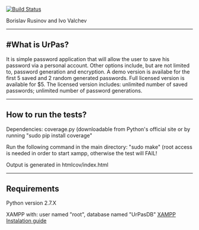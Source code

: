 [![Build Status](https://travis-ci.org/I-Valchev/UrPas.svg?branch=master)](https://travis-ci.org/I-Valchev/UrPas)

Borislav Rusinov and Ivo Valchev

---
#What is UrPas? 
---
It is simple password application that will allow the user to save his password via a personal account.
Other options include, but are not limited to, password generation and encryption.
A demo version is availabe for the first 5 saved and 2 random generated passwords.
Full licensed version is available for $5. 
The licensed version includes: unlimited number of saved passwords; unlimited number of password generations.

---
How to run the tests?
---

Dependencies: coverage.py (downloadable from Python's official site or by running "sudo pip install coverage"

Run the following command in the main directory: "sudo make" (root access is needed in order to start xampp, otherwise the test will FAIL!

Output is generated in htmlcov/index.html

---
Requirements
---

Python version 2.7.X

XAMPP with: user named "root", database named "UrPasDB" [XAMPP Instalation guide](http://ubuntuportal.com/2013/12/how-to-install-xampp-1-8-3-for-linux-in-ubuntu-desktop.html)